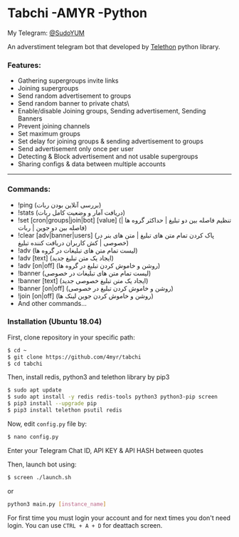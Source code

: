 # Tabchi -AMYR -Python
My Telegram: [@SudoYUM](https://t.me/SudoYUM)

An adverstiment telegram bot that developed by [Telethon](https://github.com/LonamiWebs/Telethon) python library.
### Features:
  - Gathering supergroups invite links
  - Joining supergroups
  - Send random advertisement to groups
  - Send random banner to private chats\
  - Enable/disable Joining groups, Sending advertisement, Sending Banners
  - Prevent joining channels
  - Set maximum groups
  - Set delay for joining groups & sending advertisement to groups
  - Send advertisement only once per user
  - Detecting & Block advertisement and not usable supergroups
  - Sharing configs & data between multiple accounts
  
---
### Commands:
  - !ping (بررسی آنلاین بودن ربات)
  - !stats (دریافت آمار و وضعیت کامل ربات)
  - !set [cron|groups|join|bot] [value] (تنظیم فاصله بین دو تبلیغ | حداکثر گروه ها | فاصله بین دو جوین | ربات)
  - !clear [adv|banner|users] (پاک کردن تمام متن های تبلیغ | متن های بنر در خصوصی | کش کاربران دریافت کننده تبلیغ)
  - !adv (لیست تمام متن های تبلیغات در گروه ها)
  - !adv [text] (ایجاد یک متن تبلیغ جدید)
  -	!adv [on|off] (روشن و خاموش کردن تبلیغ در گروه ها)
  - !banner (لیست تمام متن های تبلیغات در خصوصی)
  - !banner [text] (ایجاد یک متن تبلیغ خصوصی جدید)
  -	!banner [on|off] (روشن و خاموش کردن تبلیغ در خصوصی)
  - !join [on|off] (روشن و خاموش کردن جوین لینک ها)
  - And other commands...

### Installation (Ubuntu 18.04)

First, clone repository in your specific path:
```sh
$ cd ~
$ git clone https://github.com/4myr/tabchi
$ cd tabchi
```

Then, install redis, python3 and telethon library by pip3
```sh
$ sudo apt update
$ sudo apt install -y redis redis-tools python3 python3-pip screen
$ pip3 install --upgrade pip
$ pip3 install telethon psutil redis
```

Now, edit `config.py` file by:
```sh
$ nano config.py
``` 
Enter your Telegram Chat ID, API KEY & API HASH between quotes

Then, launch bot using:
```sh
$ screen ./launch.sh
```
or
```sh
python3 main.py [instance_name]
```
For first time you must login your account and for next times you don't need login.
You can use `CTRL + A + D` for deattach screen.
